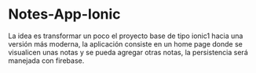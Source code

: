 # Notes-App-Ionic
La idea es transformar un poco el proyecto base de tipo ionic1 hacia una versión más moderna, la aplicación consiste en un home page donde se visualicen unas notas y se pueda agregar otras notas, la persistencia será manejada con firebase.
